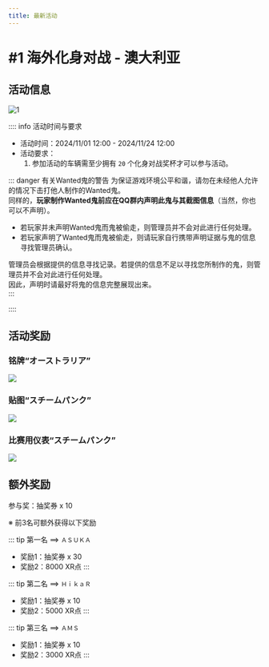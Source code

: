 ```yaml
---
title: 最新活动
---
```


# #1 海外化身对战 - 澳大利亚

## 活动信息

![1](https://pics-a1c.pages.dev/ng_web/events/vsorg/%231_vsorg_aus.png)  

:::: info 活动时间与要求
- 活动时间：2024/11/01 12:00 - 2024/11/24 12:00  
- 活动要求：  
    1. 参加活动的车辆需至少拥有 `20` 个化身对战奖杯才可以参与活动。  

::: danger 有关Wanted鬼的警告
为保证游戏环境公平和谐，请勿在未经他人允许的情况下击打他人制作的Wanted鬼。  
同样的，**玩家制作Wanted鬼前应在QQ群内声明此鬼与其截图信息**（当然，你也可以不声明）。  

- 若玩家并未声明Wanted鬼而鬼被偷走，则管理员并不会对此进行任何处理。  
- 若玩家声明了Wanted鬼而鬼被偷走，则请玩家自行携带声明证据与鬼的信息寻找管理员确认。  

管理员会根据提供的信息寻找记录。若提供的信息不足以寻找您所制作的鬼，则管理员并不会对此进行任何处理。  
因此，声明时请最好将鬼的信息完整展现出来。  
:::

::::

## 活动奖励

### 铭牌“オーストラリア”

![](https://wanganmaxi-official.com/wanganmaxi5dxplus/cn/event/online/img/002/2.png)  

### 贴图“スチームパンク”

![](https://wanganmaxi-official.com/wanganmaxi5dxplus/cn/event/online/img/002/3.png)  

### 比赛用仪表“スチームパンク”

![](https://wanganmaxi-official.com/wanganmaxi5dxplus/cn/event/online/img/002/4.jpg)  

## 额外奖励

参与奖：抽奖券 x 10  

※ 前3名可额外获得以下奖励

::: tip 第一名 ==> `ＡＳＵＫＡ`
- 奖励1：抽奖券 x 30
- 奖励2：8000 XR点
:::

::: tip 第二名 ==> `ＨｉｋａＲ`
- 奖励1：抽奖券 x 10
- 奖励2：5000 XR点
:::

::: tip 第三名 ==> `ＡＭＳ`
- 奖励1：抽奖券 x 10
- 奖励2：3000 XR点
:::